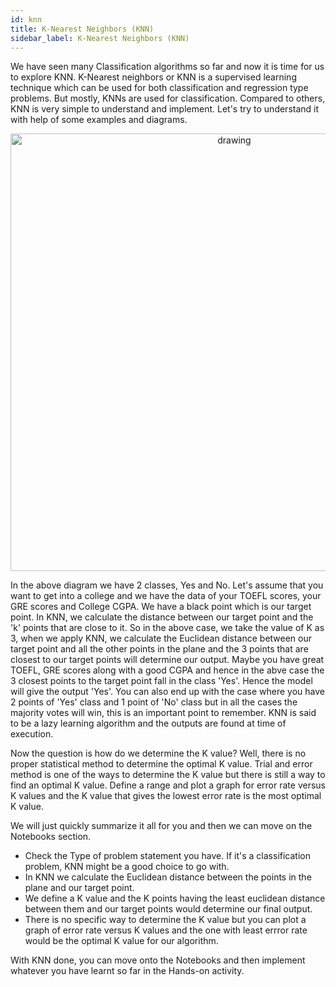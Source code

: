 ```yaml
---
id: knn
title: K-Nearest Neighbors (KNN)
sidebar_label: K-Nearest Neighbors (KNN)
---
```


We have seen many Classification algorithms so far and now it is time for us to explore KNN. K-Nearest neighbors or KNN is a supervised learning technique which can be used for both classification and regression type problems. But mostly, KNNs are used for classification. Compared to others, KNN is very simple to understand and implement. Let's try to understand it with help of some examples and diagrams.<br />

<p align="center">
<img src="https://raw.githubusercontent.com/OneStep-elecTRON/ContentSection/main/KNN/Knn-1.png" alt="drawing" width="700"/>
</p>

In the above diagram we have 2 classes, Yes and No. Let's assume that you want to get into a college and we have the data of your TOEFL scores, your GRE scores and College CGPA. We have a black point which is our target point. In KNN, we calculate the distance between our target point and the 'k' points that are close to it. So in the above case, we take the value of K as 3, when we apply KNN, we calculate the Euclidean distance between our target point and all the other points in the plane and the 3 points that are closest to our target points will determine our output. Maybe you have great TOEFL, GRE scores along with a good CGPA and hence in the abve case the 3 closest points to the target point fall in the class 'Yes'. Hence the model will give the output 'Yes'. You can also end up with the case where you have 2 points of 'Yes' class and 1 point of 'No' class but in all the cases the majority votes will win, this is an important point to remember. KNN is said to be a lazy learning algorithm and the outputs are found at time of execution. <br />

Now the question is how do we determine the K value? Well, there is no proper statistical method to determine the optimal K value. Trial and error method is one of the ways to determine the K value but there is still a way to find an optimal K value. Define a range and plot a graph for error rate versus K values and the K value that gives the lowest error rate is the most optimal K value.<br />

We will just quickly summarize it all for you and then we can move on the Notebooks section.
- Check the Type of problem statement you have. If it's a classification problem, KNN might be a good choice to go with.
- In KNN we calculate the Euclidean distance between the points in the plane and our target point.
- We define a K value and the K points having the least euclidean distance between them and our target points would determine our final output.
- There is no specific way to determine the K value but you can plot a graph of error rate versus K values and the one with least errror rate would be the optimal K value for our algorithm.<br />

With KNN done, you can move onto the Notebooks and then implement whatever you have learnt so far in the Hands-on activity.<br />
